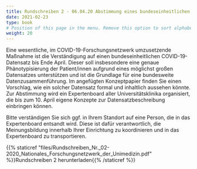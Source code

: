 ```yaml
---
title: Rundschreiben 2 - 06.04.20 Abstimmung eines bundeseinheitlichen Datensatzes
date: 2021-02-23
type: book
# Position of this page in the menu. Remove this option to sort alphabetically.
weight: 20
---
```


Eine wesentliche, im COVID-19-Forschungsnetzwerk umzusetzende Maßnahme ist die Verständigung auf einen bundeseinheitlichen COVID-19-Datensatz bis Ende April. Dieser soll insbesondere eine genaue Phänotypisierung der Patient/innen aufgrund eines möglichst großen Datensatzes unterstützen und ist die Grundlage für eine bundesweite Datenzusammenführung. 
Im angefügten Konzeptpapier finden Sie einen Vorschlag, wie ein solcher Datensatz formal und inhaltlich aussehen könnte. Zur Abstimmung wird ein Expertenboard aller Universitätsklinika organisiert, die bis zum 10. April eigene Konzepte zur Datensatzbeschreibung einbringen können. 

Bitte verständigen Sie sich ggf. in Ihrem Standort auf eine Person, die in das Expertenboard entsandt wird. Diese ist dafür verantwortlich, die Meinungsbildung innerhalb Ihrer Einrichtung zu koordinieren und in das Expertenboard zu transportieren.




{{% staticref "files/Rundschreiben_Nr._02-2020_Nationales_Forschungsnetzwerk_der_Unimedizin.pdf" %}}Rundschreiben 2 herunterladen{{% /staticref %}}

